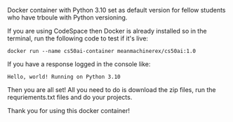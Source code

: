 Docker container with Python 3.10 set as default version for fellow students who have trboule with Python versioning.

If you are using CodeSpace then Docker is already installed so in the terminal, run the following code to test if it's live:
```
docker run --name cs50ai-container meanmachinerex/cs50ai:1.0
```
If you have a response logged in the console like:
```
Hello, world! Running on Python 3.10
```
Then you are all set! All you need to do is download the zip files, run the requriements.txt files and do your projects.

Thank you for using this docker container!

